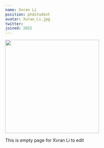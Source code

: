 ```yaml
---
name: Xvran Li
position: phdstudent
avatar: Xuran_Li.jpg
twitter:
joined: 2022
---
```


<img width="300" src="{{site.baseurl}}/images/people/{{page.avatar}}" data-action="zoom">

This is empty page for Xvran Li to edit
